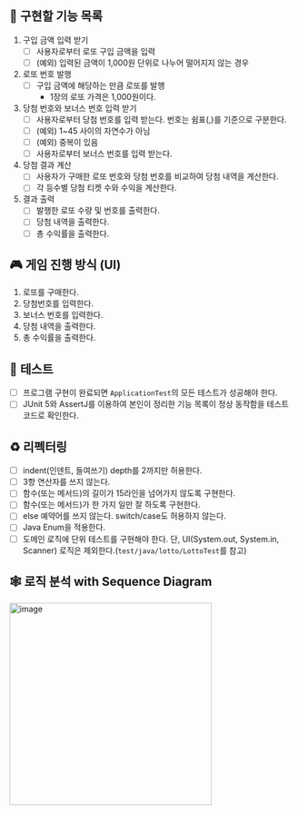 
## 📝 구현할 기능 목록

1. 구입 금액 입력 받기 
    - [ ] 사용자로부터 로또 구입 금액을 입력 
    - [ ] (예외) 입력된 금액이 1,000원 단위로 나누어 떨어지지 않는 경우 
1. 로또 번호 발행
    - [ ] 구입 금액에 해당하는 만큼 로또를 발행 
      - 1장의 로또 가격은 1,000원이다.
1. 당첨 번호와 보너스 번호 입력 받기
    - [ ] 사용자로부터 당첨 번호를 입력 받는다. 번호는 쉼표(,)를 기준으로 구분한다.
    - [ ] (예외) 1~45 사이의 자연수가 아님 
    - [ ] (예외) 중복이 있음 
    - [ ] 사용자로부터 보너스 번호를 입력 받는다.
1. 당첨 결과 계산
    - [ ] 사용자가 구매한 로또 번호와 당첨 번호를 비교하여 당첨 내역을 계산한다.
    - [ ] 각 등수별 당첨 티켓 수와 수익을 계산한다.
1. 결과 출력
    - [ ] 발행한 로또 수량 및 번호를 출력한다.
    - [ ] 당첨 내역을 출력한다.
    - [ ] 총 수익률을 출력한다.

## 🎮 게임 진행 방식 (UI)

1. 로또를 구매한다.
2. 당첨번호를 입력한다.
3. 보너스 번호를 입력한다.
4. 당첨 내역을 출력한다.
5. 총 수익률을 출력한다.

## 🚀 테스트

- [ ] 프로그램 구현이 완료되면 `ApplicationTest`의 모든 테스트가 성공해야 한다.
- [ ] JUnit 5와 AssertJ를 이용하여 본인이 정리한 기능 목록이 정상 동작함을 테스트 코드로 확인한다.

## ♻️ 리펙터링

- [ ] indent(인덴트, 들여쓰기) depth를 2까지만 허용한다.
- [ ] 3항 연산자를 쓰지 않는다.
- [ ] 함수(또는 메서드)의 길이가 15라인을 넘어가지 않도록 구현한다.
- [ ] 함수(또는 메서드)가 한 가지 일만 잘 하도록 구현한다.
- [ ] else 예약어를 쓰지 않는다. switch/case도 허용하지 않는다.
- [ ] Java Enum을 적용한다.
- [ ] 도메인 로직에 단위 테스트를 구현해야 한다. 단, UI(System.out, System.in, Scanner) 로직은 제외한다.(`test/java/lotto/LottoTest`를 참고)

## 🕸 로직 분석 with️ Sequence Diagram 

<img width="356" alt="image" src="https://github.com/yebin-choi/TodayILearned/assets/69137469/c8e85ff2-9db8-4176-956a-874b14558fae">
